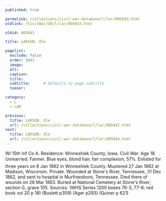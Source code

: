 ```yaml
---
published: true

permalink: /collections/civil-war-database/l/lar/005843.html
oldlink: /CivilWar/db/l/lar/005843.html

oldid: 005843

title: LARSON, Ole

pagelist:
  exclude: false
  order: 5843
  image: 
  alt:
  caption:
  title:
  subtitle:      # Defaults to page subtitle
  teaser:

category: 
  - L 
  - LAR

previous:
  title: LARSON, Ole
  url: /collections/civil-war-database/l/lar/005842.html  
next:
  title: LARSON, Ole
  url: /collections/civil-war-database/l/lar/005844.html   
---
```

WI 15th Inf Co A. Residence: Winneshiek County, Iowa. Civil War: Age 18. Unmarried. Farmer. Blue eyes, blond hair, fair complexion, 5&#146;7&frac12;&#148;. Enlisted for three years on 8 Jan 1862 in Winneshiek County. Mustered 27 Jan 1862 at Madison, Wisconsin. Private. Wounded at Stone&#39;s River, Tennessee, 31 Dec 1862, and sent to hospital in Murfreesboro, Tennessee. Died there of wounds on 26 Mar 1863. Buried at National Cemetery at Stone&#39;s River; section G, grave 105. Sources: (WHS Series 1200 boxes 76-3, 77-8; red book vol 20 p 18) (Buslett p359) (Ager p293) (Quiner p 621)
